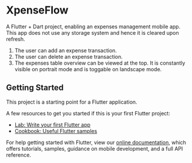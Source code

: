 # XpenseFlow

A Flutter + Dart project, enabling an expenses management mobile app. 
This app does not use any storage system and hence it is cleared
upon refresh. 

1. The user can add an expense transaction.
2. The user can delete an expense transaction.
3. The expenses table overview can be viewed at the top. 
It is constantly visible on portrait mode and is toggable 
on landscape mode. 

## Getting Started

This project is a starting point for a Flutter application.

A few resources to get you started if this is your first Flutter project:

- [Lab: Write your first Flutter app](https://flutter.dev/docs/get-started/codelab)
- [Cookbook: Useful Flutter samples](https://flutter.dev/docs/cookbook)

For help getting started with Flutter, view our
[online documentation](https://flutter.dev/docs), which offers tutorials,
samples, guidance on mobile development, and a full API reference.
